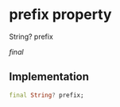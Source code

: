 


# prefix property







String? prefix
  
_<span class="feature">final</span>_






## Implementation

```dart
final String? prefix;
```







